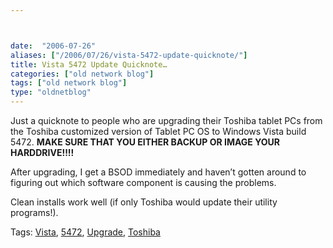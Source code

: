 ```yaml
---



date:  "2006-07-26"
aliases: ["/2006/07/26/vista-5472-update-quicknote/"]
title: Vista 5472 Update Quicknote…
categories: ["old network blog"]
tags: ["old network blog"]
type: "oldnetblog"
---
```

Just a quicknote to people who are upgrading their Toshiba tablet PCs from the Toshiba customized version of Tablet PC OS to Windows Vista build 5472.  <strong>MAKE SURE THAT YOU EITHER BACKUP OR IMAGE YOUR HARDDRIVE!!!!</strong>


After upgrading, I get a BSOD immediately and haven’t gotten around to figuring out which software component is causing the problems.


Clean installs work well (if only Toshiba would update their utility programs!).


Tags: <a rel="tag" title="See the Technorati tag page for 'Vista'." href="http://technorati.com/tag/Vista">Vista</a>, <a rel="tag" title="See the Technorati tag page for '5472'." href="http://technorati.com/tag/5472">5472</a>, <a rel="tag" title="See the Technorati tag page for 'Upgrade'." href="http://technorati.com/tag/Upgrade">Upgrade</a>, <a rel="tag" title="See the Technorati tag page for 'Toshiba'." href="http://technorati.com/tag/Toshiba">Toshiba</a>


